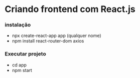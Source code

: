 # Criando frontend com React.js

### instalação
- npx create-react-app app (qualquer nome)
- npm install react-router-dom axios

### Executar projeto
- cd app
- npm start

